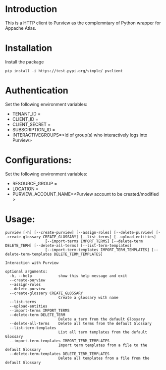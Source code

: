 # Introduction
This is a HTTP client to [Purview](https://azure.microsoft.com/sv-se/services/purview/) as the complemntary of Python [wrapper](https://github.com/wjohnson/pyapacheatlas) for Appache Atlas.

# Installation

Install the package
```
pip install -i https://test.pypi.org/simple/ pvclient
```

# Authentication

Set the following environment variables:
* TENANT_ID =<Tentant id where Purview accounts are provisioned under>
* CLIENT_ID =<Client id of a service principal which is used to run the program>
* CLIENT_SECRET =<Client secret of a service principal which is used to run the program>
* SUBSCRIPTION_ID =<Subscription id where Purview accounts are provisioned under>
* INTERACTIVEGROUPS=<Id of group(s) who interactively logs into Purview>

# Configurations:

Set the following environment variables:
* RESOURCE_GROUP =<Resource group name>
* LOCATION =<Location>
* PURVIEW_ACCOUNT_NAME=<Purview account to be created/modified >

# Usage:
```
purview [-h] [--create-purview] [--assign-roles] [--delete-purview] [--create-glossary CREATE_GLOSSARY] [--list-terms] [--upload-entities]
                  [--import-terms IMPORT_TERMS] [--delete-term DELETE_TERM] [--delete-all-terms] [--list-term-templates]
                  [--import-term-templates IMPORT_TERM_TEMPLATES] [--delete-term-templates DELETE_TERM_TEMPLATES]

Interaction with Purview

optional arguments:
  -h, --help            show this help message and exit
  --create-purview
  --assign-roles
  --delete-purview
  --create-glossary CREATE_GLOSSARY
                        Create a glossary with name
  --list-terms
  --upload-entities
  --import-terms IMPORT_TERMS
  --delete-term DELETE_TERM
                        Delete a term from the default Glossary
  --delete-all-terms    Delete all terms from the default Glossary
  --list-term-templates
                        List all term templates from the default Glossary
  --import-term-templates IMPORT_TERM_TEMPLATES
                        Import term templates from a file to the default Glossary
  --delete-term-templates DELETE_TERM_TEMPLATES
                        Delete all templates from a file from the default Glossary
```
